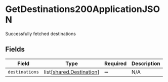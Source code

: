 # GetDestinations200ApplicationJSON

Successfully fetched destinations


## Fields

| Field                                                              | Type                                                               | Required                                                           | Description                                                        |
| ------------------------------------------------------------------ | ------------------------------------------------------------------ | ------------------------------------------------------------------ | ------------------------------------------------------------------ |
| `destinations`                                                     | list[[shared.Destination](undefined/models/shared/destination.md)] | :heavy_minus_sign:                                                 | N/A                                                                |